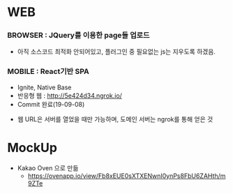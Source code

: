 # WEB
### BROWSER : JQuery를 이용한 page들 업로드
  - 아직 소스코드 최적화 안되어있고, 플러그인 중 필요없는 js는 지우도록 하겠음. 

  
### MOBILE : React기반 SPA
  - Ignite, Native Base
  - 반응형 웹 : http://5e424d34.ngrok.io/
  - Commit 완료(19-09-08)

* 웹 URL은 서버를 열었을 때만 가능하며, 도메인 서버는 ngrok를 통해 얻은 것

# MockUp
- Kakao Oven 으로 만듦
  - https://ovenapp.io/view/Fb8xEUE0sXTXENwnI0ynPs8FbU6ZAHth/m9ZTe

